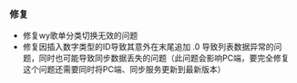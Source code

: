 ### 修复

- 修复wy歌单分类切换无效的问题
- 修复因插入数字类型的ID导致其意外在末尾追加 .0 导致列表数据异常的问题，同时也可能导致同步数据丢失的问题（此问题会影响PC端，要完全修复这个问题还需要同时将PC端、同步服务更新到最新版本）
